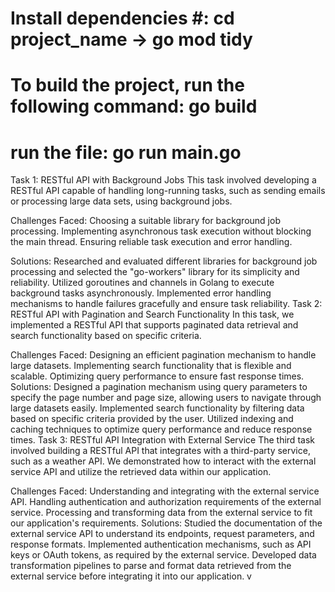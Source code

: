 # Install dependencies #: cd project_name -> go mod tidy
# To build the project, run the following command: go build
# run the file: go run main.go

Task 1: RESTful API with Background Jobs
This task involved developing a RESTful API capable of handling long-running tasks, such as sending emails or processing large data sets, using background jobs.

Challenges Faced:
Choosing a suitable library for background job processing.
Implementing asynchronous task execution without blocking the main thread.
Ensuring reliable task execution and error handling.

Solutions:
Researched and evaluated different libraries for background job processing and selected the "go-workers" library for its simplicity and reliability.
Utilized goroutines and channels in Golang to execute background tasks asynchronously.
Implemented error handling mechanisms to handle failures gracefully and ensure task reliability.
Task 2: RESTful API with Pagination and Search Functionality
In this task, we implemented a RESTful API that supports paginated data retrieval and search functionality based on specific criteria.

Challenges Faced:
Designing an efficient pagination mechanism to handle large datasets.
Implementing search functionality that is flexible and scalable.
Optimizing query performance to ensure fast response times.
Solutions:
Designed a pagination mechanism using query parameters to specify the page number and page size, allowing users to navigate through large datasets easily.
Implemented search functionality by filtering data based on specific criteria provided by the user.
Utilized indexing and caching techniques to optimize query performance and reduce response times.
Task 3: RESTful API Integration with External Service
The third task involved building a RESTful API that integrates with a third-party service, such as a weather API. We demonstrated how to interact with the external service API and utilize the retrieved data within our application.

Challenges Faced:
Understanding and integrating with the external service API.
Handling authentication and authorization requirements of the external service.
Processing and transforming data from the external service to fit our application's requirements.
Solutions:
Studied the documentation of the external service API to understand its endpoints, request parameters, and response formats.
Implemented authentication mechanisms, such as API keys or OAuth tokens, as required by the external service.
Developed data transformation pipelines to parse and format data retrieved from the external service before integrating it into our application.
v
